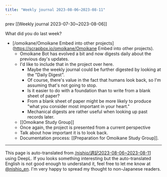 ```yaml
---
title: "Weekly journal 2023-08-06~2023-08-11"
---
```


prev  [[Weekly journal 2023-07-30~2023-08-06]]

What did you do last week?
- [/omoikane/Omoikane Embed into other projects](https://scrapbox.io/omoikane/Omoikane Embed into other projects).
    - Omoikane Bot has evolved a bit and now digests daily about the previous day's updates.
    - I'd like to include that in the project over here.
        - Maybe the weekly journal could be further digested by looking at the "Daily Digest".
        - Of course, there's value in the fact that humans look back, so I'm assuming that's not going to stop.
        - Is it easier to do with a foundation than to write from a blank sheet of paper?
        - From a blank sheet of paper might be more likely to produce "what you consider most important in your heart."
        - Mechanical digests are rather useful when looking up past records later.
    - [[Omoikane Study Group]]
    - Once again, the project is presented from a current perspective
    - Talk about how important it is to look back.
    - Documentation process: [[Preparation for Omoikane Study Group]].

---
This page is auto-translated from [/nishio/週記2023-08-06~2023-08-11](https://scrapbox.io/nishio/週記2023-08-06~2023-08-11) using DeepL. If you looks something interesting but the auto-translated English is not good enough to understand it, feel free to let me know at [@nishio_en](https://twitter.com/nishio_en). I'm very happy to spread my thought to non-Japanese readers.